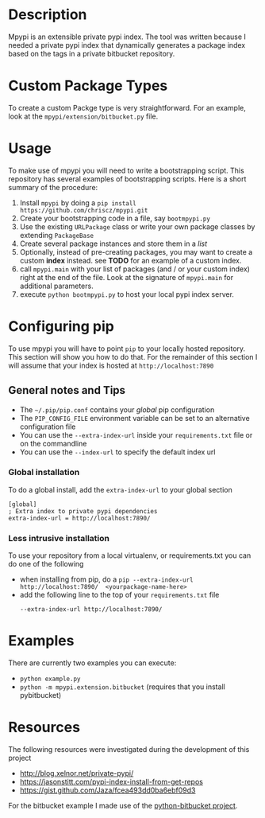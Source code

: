 # Description
Mpypi is an extensible private pypi index.
The tool was written because I needed a private pypi index
that dynamically generates a package index based on the
tags in a private bitbucket repository.

# Custom Package Types
To create a custom Packge type is very straightforward. For an example, look
at the `mpypi/extension/bitbucket.py` file.  

# Usage
To make use of mpypi you will need to write a bootstrapping script.
This repository has several examples of bootstrapping scripts.
Here is a short summary of the procedure:

1. Install `mpypi` by doing a `pip install https://github.com/chriscz/mpypi.git`
2. Create your bootstrapping code in a file, say `bootmpypi.py`
3. Use the existing `URLPackage` class or write your own package classes
   by extending `PackageBase`
4. Create several package instances and store them in a *list*
5. Optionally, instead of pre-creating packages, you may want to create a custom
   **index** instead. see **TODO** for an example of a custom index.
6. call `mpypi.main` with your list of packages (and / or your custom index) right at the end
   of the file. Look at the signature of `mpypi.main` for additional parameters.
7. execute `python bootmpypi.py` to host your local pypi index server.

# Configuring pip
To use mpypi you will have to point `pip` to your locally hosted repository.
This section will show you how to do that. For the remainder of this section
I will assume that your index is hosted at `http://localhost:7890`

## General notes and Tips
- The `~/.pip/pip.conf` contains your *global* pip configuration
- The `PIP_CONFIG_FILE` environment variable can be set to an alternative configuration file
- You can use the `--extra-index-url` inside your `requirements.txt` file or on the commandline
- You can use the `--index-url` to specify the default index url

### Global installation
To do a global install, add the `extra-index-url` to your global section
```
[global]
; Extra index to private pypi dependencies
extra-index-url = http://localhost:7890/
```
### Less intrusive installation
To use your repository from a local virtualenv, or requirements.txt you can do one of the following
 - when installing from pip, do a `pip --extra-index-url http://localhost:7890/  <yourpackage-name-here>`
 - add the following line to the top of your `requirements.txt` file
    ```
    --extra-index-url http://localhost:7890/
    ```

# Examples
There are currently two examples you can execute:
- `python example.py`
- `python -m mpypi.extension.bitbucket` (requires that you install pybitbucket)

# Resources
The following resources were investigated during the development of this project
- http://blog.xelnor.net/private-pypi/
- https://jasonstitt.com/pypi-index-install-from-get-repos
- https://gist.github.com/Jaza/fcea493dd0ba6ebf09d3


For the bitbucket example I made use of the [python-bitbucket project](https://bitbucket.org/atlassian/python-bitbucket).
